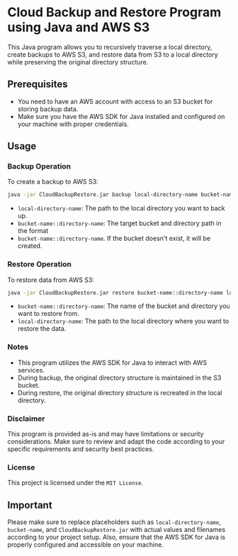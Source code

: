 # Cloud Backup and Restore Program using Java and AWS S3

This Java program allows you to recursively traverse a local directory, create backups to AWS S3, and restore data from S3 to a local directory while preserving the original directory structure.

## Prerequisites

- You need to have an AWS account with access to an S3 bucket for storing backup data.
- Make sure you have the AWS SDK for Java installed and configured on your machine with proper credentials.

## Usage

### Backup Operation

To create a backup to AWS S3:

```bash
java -jar CloudBackupRestore.jar backup local-directory-name bucket-name::directory-name
```
- `local-directory-name`: The path to the local directory you want to back up.
- `bucket-name::directory-name`: The target bucket and directory path in the format
- `bucket-name::directory-name`. If the bucket doesn't exist, it will be created.


### Restore Operation

To restore data from AWS S3:

```bash
java -jar CloudBackupRestore.jar restore bucket-name::directory-name local-directory-name
```
- `bucket-name::directory-name`: The name of the bucket and directory you want to restore from.
- `local-directory-name`: The path to the local directory where you want to restore the data.

### Notes

- This program utilizes the AWS SDK for Java to interact with AWS services.
- During backup, the original directory structure is maintained in the S3 bucket.
- During restore, the original directory structure is recreated in the local directory.

### Disclaimer
This program is provided as-is and may have limitations or security considerations. Make sure to review and adapt the code according to your specific requirements and security best practices.

### License
This project is licensed under the `MIT License`.

## Important
Please make sure to replace placeholders such as `local-directory-name`, `bucket-name`, and `CloudBackupRestore.jar` with actual values and filenames according to your project setup. Also, ensure that the AWS SDK for Java is properly configured and accessible on your machine.

